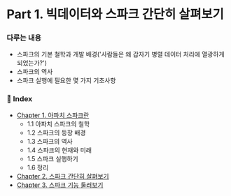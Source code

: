 # Part 1. 빅데이터와 스파크 간단히 살펴보기

### 다루는 내용

- 스파크의 기본 철학과 개발 배경('사람들은 왜 갑자기 병렬 데이터 처리에 열광하게 되었는가?')
- 스파크의 역사
- 스파크 실행에 필요한 몇 가지 기초사항

### 🔖 Index

- [Chapter 1. 아파치 스파크란](https://github.com/jeongwon-iee/apache-spark/blob/main/part-01/ch-01.md)
  - 1.1 아파치 스파크의 철학
  - 1.2 스파크의 등장 배경
  - 1.3 스파크의 역사
  - 1.4 스파크의 현재와 미래
  - 1.5 스파크 실행하기
  - 1.6 정리
- [Chapter 2. 스파크 간단히 살펴보기](https://github.com/jeongwon-iee/apache-spark/blob/main/part-01/ch-02.md)
- [Chapter 3. 스파크 기능 둘러보기]()

&nbsp;

